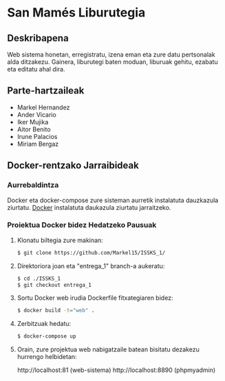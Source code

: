 # San Mamés Liburutegia

## Deskribapena
Web sistema honetan, erregistratu, izena eman eta zure datu pertsonalak alda ditzakezu. Gainera, liburutegi baten moduan, liburuak gehitu, ezabatu eta editatu ahal dira.

## Parte-hartzaileak
- Markel Hernandez
- Ander Vicario
- Iker Mujika
- Aitor Benito
- Irune Palacios
- Miriam Bergaz

## Docker-rentzako Jarraibideak

### Aurrebaldintza
Docker eta docker-compose zure sisteman aurretik instalatuta dauzkazula ziurtatu. [Docker](https://www.docker.com/get-started) instalatuta daukazula ziurtatu jarraitzeko.

### Proiektua Docker bidez Hedatzeko Pausuak

1. Klonatu biltegia zure makinan:

   ```bash
   $ git clone https://github.com/Markel15/ISSKS_1/
   ```
   
2. Direktoriora joan eta "entrega_1" branch-a aukeratu:

   ```bash
   $ cd ./ISSKS_1
   $ git checkout entrega_1
   ```

3. Sortu Docker web irudia Dockerfile fitxategiaren bidez:

   ```bash
   $ docker build -t="web" .
   ```
   
4. Zerbitzuak hedatu:

   ```bash
   $ docker-compose up
   ```

5. Orain, zure projektua web nabigatzaile batean bisitatu dezakezu hurrengo helbidetan:

   http://localhost:81 (web-sistema)
   http://localhost:8890 (phpmyadmin)
